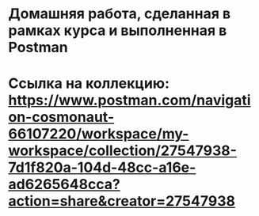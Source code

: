 # Домашняя работа, сделанная в рамках курса и выполненная в Postman

# Ссылка на коллекцию: https://www.postman.com/navigation-cosmonaut-66107220/workspace/my-workspace/collection/27547938-7d1f820a-104d-48cc-a16e-ad6265648cca?action=share&creator=27547938
